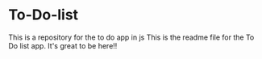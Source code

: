 # To-Do-list
This is a repository for the to do app in js
This is the readme file for the To Do list app. It's great to be here!!
